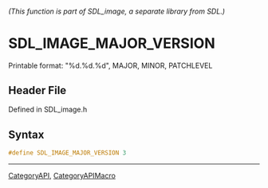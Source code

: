 ###### (This function is part of SDL_image, a separate library from SDL.)
# SDL_IMAGE_MAJOR_VERSION

Printable format: "%d.%d.%d", MAJOR, MINOR, PATCHLEVEL

## Header File

Defined in SDL_image.h

## Syntax

```c
#define SDL_IMAGE_MAJOR_VERSION 3
```

----
[CategoryAPI](CategoryAPI), [CategoryAPIMacro](CategoryAPIMacro)

